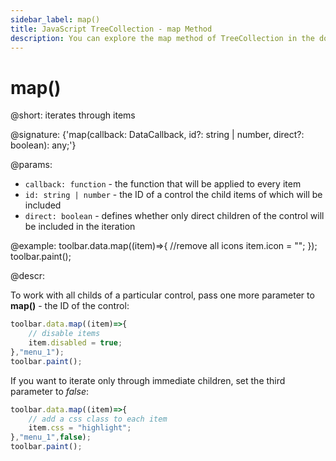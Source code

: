 ```yaml
---
sidebar_label: map()
title: JavaScript TreeCollection - map Method
description: You can explore the map method of TreeCollection in the documentation of the DHTMLX JavaScript UI library. Browse developer guides and API reference, try out code examples and live demos, and download a free 30-day evaluation version of DHTMLX Suite 7.
---
```


# map()

@short: iterates through items

@signature: {'map(callback: DataCallback<T>, id?: string | number, direct?: boolean): any;'}

@params:
- `callback: function` - the function that will be applied to every item
- `id: string | number` - the ID of a control the child items of which will be included
- `direct: boolean` - defines whether only direct children of the control will be included in the iteration

@example:
toolbar.data.map((item)=>{
    //remove all icons
    item.icon = "";
});
toolbar.paint();

@descr:

To work with all childs of a particular control, pass one more parameter to **map()** - the ID of the control:

~~~js
toolbar.data.map((item)=>{
    // disable items
    item.disabled = true;
},"menu_1");
toolbar.paint();
~~~

If you want to iterate only through immediate children, set the third parameter to _false_:

~~~js
toolbar.data.map((item)=>{
    // add a css class to each item
    item.css = "highlight";
},"menu_1",false);
toolbar.paint();
~~~
